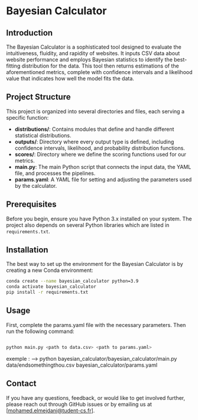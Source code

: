 # Bayesian Calculator

## Introduction

The Bayesian Calculator is a sophisticated tool designed to evaluate the intuitiveness, fluidity, and rapidity of websites. It inputs CSV data about website performance and employs Bayesian statistics to identify the best-fitting distribution for the data. This tool then returns estimations of the aforementioned metrics, complete with confidence intervals and a likelihood value that indicates how well the model fits the data.

## Project Structure

This project is organized into several directories and files, each serving a specific function:

- **distributions/**: Contains modules that define and handle different statistical distributions.
- **outputs/**: Directory where every output type is defined, including confidence intervals, likelihood, and probability distribution functions.
- **scores/**: Directory where we define the scoring functions used for our metrics.
- **main.py**: The main Python script that connects the input data, the YAML file, and processes the pipelines.
- **params.yaml**: A YAML file for setting and adjusting the parameters used by the calculator.

## Prerequisites

Before you begin, ensure you have Python 3.x installed on your system. The project also depends on several Python libraries which are listed in `requirements.txt`.

## Installation

The best way to set up the environment for the Bayesian Calculator is by creating a new Conda environment:

```bash
conda create --name bayesian_calculator python=3.9
conda activate bayesian_calculator
pip install -r requirements.txt
```

## Usage 

First, complete the params.yaml file with the necessary parameters. Then run the following command:

```bash

python main.py <path to data.csv> <path to params.yaml>

```
exemple : --> python bayesian_calculator/bayesian_calculator/main.py data/endsomethingthou.csv bayesian_calculator/params.yaml




## Contact 

If you have any questions, feedback, or would like to get involved further, please reach out through GitHub issues or by emailing us at [mohamed.elmejdani@tudent-cs.fr].

